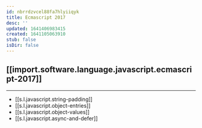 ```yaml
---
id: nbrrdzvcel88fa7hlyiiqyk
title: Ecmascript 2017
desc: ''
updated: 1641406983415
created: 1641105063910
stub: false
isDir: false
---
```



## [[import.software.language.javascript.ecmascript-2017]]

---

- [[s.l.javascript.string-padding]]
- [[s.l.javascript.object-entries]]
- [[s.l.javascript.object-values]]
- [[s.l.javascript.async-and-defer]]
